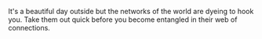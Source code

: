 It's a beautiful day outside but the networks of the world are dyeing to hook you. Take them out quick before you become entangled in their web of connections.